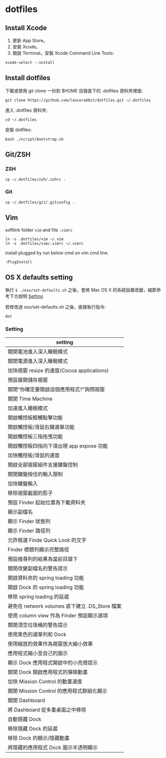 # dotfiles

## Install Xcode

1. 更新 App Store。
2. 安裝 Xcode。
3. 開啟 Terminal，安裝 Xcode Command Line Tools:

```shell
xcode-select --install
```

## Install dotfiles

下載或使用 git clone 一份到 $HOME 目錄底下的 .dotfiles 資料夾裡面:

```shell
git clone https://github.com/lancerabbit/dotfiles.git ~/.dotfiles
```

進入 .dotfiles 資料夾:

```shell
cd ~/.dotfiles
```

安裝 dotfiles:

```shell
bash ./script/bootstrap.sh
```

## Git/ZSH

### ZSH

```shell
cp ~/.dotfiles/zsh/.zshrc .
```

### Git

```shell
cp ~/.dotfiles/git/.gitconfig .
```

## Vim

softlink folder `vim` and file `.vimrc`

```shell
ln -s .dotfiles/vim ~/.vim
ln -s .dotfiles/vim/.vimrc ~/.vimrc
```

install plugged by run below cmd on vim cmd line.

```shell
:PlugInstall
```

## OS X defaults setting

執行 `$ ./osx/set-defaults.sh` 之後，會將 Mac OS X 的系統設置改變，細節參考下方說明 [Setting](Setting)

若修改過 osx/set-defaults.sh 之後，直接執行指令:

```shell
dot
```

### Setting

| setting                                        |
| ---------------------------------------------- |
| 關閉電池進入深入睡眠模式                       |
| 關閉電源進入深入睡眠模式                       |
| 加快視窗 resize 的速度(Cocoa applications)     |
| 預設展開儲存視窗                               |
| 關閉“你確定要開啟這個應用程式?”詢問視窗        |
| 關閉 Time Machine                              |
| 加速進入睡眠模式                               |
| 開啟觸控板輕觸點擊功能                         |
| 開啟觸控板/滑鼠右鍵選單功能                    |
| 開啟觸控板三指拖曳功能                         |
| 開啟觸控板四指向下滑出現 app expose 功能       |
| 加快觸控板/滑鼠的速度                          |
| 開啟全部視窗組件支援鍵盤控制                   |
| 關閉鍵盤按住的輸入限制                         |
| 加快鍵盤輸入                                   |
| 移除視窗截圖的影子                             |
| 預設 Finder 起始位置為下載資料夾               |
| 顯示副檔名                                     |
| 顯示 Finder 狀態列                             |
| 顯示 Finder 路徑列                             |
| 允許框選 Finde Quick Look 的文字               |
| Finder 標題列顯示完整路徑                      |
| 預設搜尋列的結果為當前目錄下                   |
| 關閉改變副檔名的警告提示                       |
| 開啟資料夾的 spring loading 功能               |
| 開啟 Dock 的 spring loading 功能               |
| 移除 spring loading 的延遲                     |
| 避免在 network volumes 底下建立 .DS_Store 檔案 |
| 使用 column view 作為 Finder 預設顯示選項      |
| 關閉清空垃圾桶的警告提示                       |
| 使用黑色的選單列和 Dock                        |
| 使用縮放的效果作為視窗放大縮小效果             |
| 應用程式縮小至自己的圖示                       |
| 顯示 Dock 應用程式開啟中的小亮燈提示           |
| 關閉 Dock 開啟應用程式的彈跳動畫               |
| 加快 Mission Control 的動畫速度                |
| 關閉 Mission Control 的應用程式群組化顯示      |
| 關閉 Dashboard                                 |
| 將 Dashboard 從多重桌面之中移除                |
| 自動隱藏 Dock                                  |
| 移除隱藏 Dock 的延遲                           |
| 移除 Dock 的顯示/隱藏動畫                      |
| 將隱藏的應用程式 Dock 圖示半透明顯示           |
